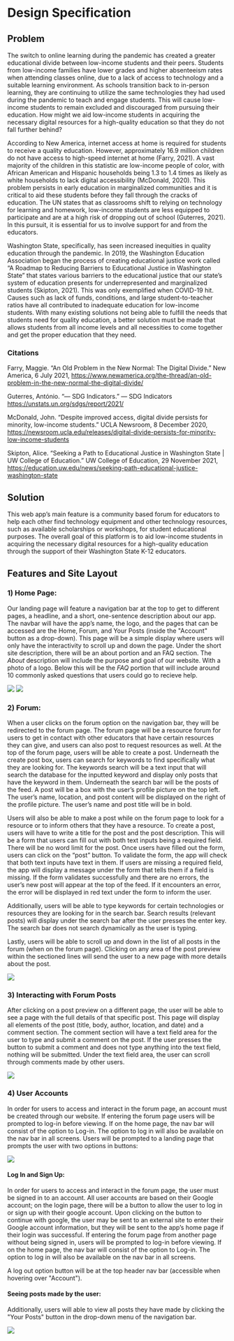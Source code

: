  # Design Specification

 ## Problem 

The switch to online learning during the pandemic has created a greater educational divide between low-income students and their peers. Students from low-income families have lower grades and higher absenteeism rates when attending classes online, due to a lack of access to technology and a suitable learning environment. As schools transition back to in-person learning, they are continuing to utilize the same technologies they had used during the pandemic to teach and engage students. This will cause low-income students to remain excluded and discouraged from pursuing their education. How might we aid low-income students in acquiring the necessary digital resources for a high-quality education so that they do not fall further behind?

According to New America, internet access at home is required for students to receive a quality education. However, approximately 16.9 million children do not have access to high-speed internet at home (Farry, 2021). A vast majority of the children in this statistic are low-income people of color, with African American and Hispanic households being 1.3 to 1.4 times as likely as white households to lack digital accessibility (McDonald, 2020). This problem persists in early education in marginalized communities and it is critical to aid these students before they fall through the cracks of education. The UN states that as classrooms shift to relying on technology for learning and homework, low-income students are less equipped to participate and are at a high risk of dropping out of school (Guterres,  2021). In this pursuit, it is essential for us to involve support for and from the educators. 

Washington State, specifically, has seen increased inequities in quality education through the pandemic. In 2019, the Washington Education Association began the process of creating educational justice work called “A Roadmap to Reducing Barriers to Educational Justice in Washington State” that states various barriers to the educational justice that our state’s system of education presents for underrepresented and marginalized students (Skipton, 2021). This was only exemplified when COVID-19 hit. Causes such as lack of funds, conditions, and large student-to-teacher ratios have all contributed to inadequate education for low-income students. With many existing solutions not being able to fulfill the needs that students need for quality education, a better solution must be made that allows students from all income levels and all necessities to come together and get the proper education that they need.


### Citations
Farry, Maggie. “An Old Problem in the New Normal: The Digital Divide.” New America, 6 July 2021, 	https://www.newamerica.org/the-thread/an-old-problem-in-the-new-normal-the-digital-divide/

Guterres, António. “— SDG Indicators.” — SDG Indicators https://unstats.un.org/sdgs/report/2021/

McDonald, John. “Despite improved access, digital divide persists for minority, low-income students.”  UCLA Newsroom, 8 December 2020, https://newsroom.ucla.edu/releases/digital-divide-persists-for-minority-low-income-students

Skipton, Alice. “Seeking a Path to Educational Justice in Washington State | UW College of Education.” UW College of Education, 29 November 2021, https://education.uw.edu/news/seeking-path-educational-justice-washington-state

 

## Solution
 
This web app’s main feature is  a community based forum for educators to help each other find technology equipment and other technology resources, such as available scholarships or workshops, for student educational purposes. The overall goal of this platform is to aid low-income students in acquiring the necessary digital resources for a high-quality education through the support of their Washington State  K-12 educators.

## Features and Site Layout

### 1) Home Page:

Our landing page will feature a navigation bar at the top to get to different pages, a headline, and a short, one-sentence description about our app. The navbar will have the app’s name, the logo, and the pages that can be accessed are the Home, Forum, and Your Posts (inside the "Account" button as a drop-down). This page will be a simple display where users will only have the interactivity to scroll up and down the page. Under the short site description, there will be an about portion and an FAQ section. The _About_ description will include the purpose and goal of our website. With a photo of a logo. Below this will be the _FAQ_ portion that will include around 10 commonly asked questions that users could go to recieve help.

<img src="diagrams/home.png">

<img src="diagrams/navbar-dropdown-open.png">


### 2) Forum:

When a user clicks on the forum option on the navigation bar, they will be redirected to the forum page. The forum page will be a resource forum for users to get in contact with other educators that have certain resources they can give, and users can also post to request resources as well. At the top of the forum page, users will be able to create a post. Underneath the create post box, users can search for keywords to find specifically what they are looking for. The keywords search will be a text input that will search the database for the inputted keyword and display only posts that have the keyword in them. Underneath the search bar will be the posts of the feed. A post will be a box with the user’s profile picture on the top left. The user’s name, location, and post content will be displayed on the right of the profile picture. The user’s name and post title will be in bold. 

Users will also be able to make a post while on the forum page to look for a resource or to inform others that they have a resource. To create a post, users will have to write a title for the post and the post description. This will be a form that users can fill out with both text inputs being a required field. There will be no word limit for the post. Once users have filled out the form, users can click on the “post” button. To validate the form, the app will check that both text inputs have text in them. If users are missing a required field, the app will display a message under the form that tells them if a field is missing. If the form validates successfully and there are no errors, the user’s new post will appear at the top of the feed. If it encounters an error, the error will be displayed in red text under the form to inform the user. 

Additionally, users will be able to type keywords for certain technologies or resources they are looking for in the search bar. Search results (relevant posts) will display under the search bar after the user presses the enter key. The search bar does not search dynamically as the user is typing.

Lastly, users will be able to scroll up and down in the list of all posts in the forum (when on the forum page). Clicking on any area of the post preview within the sectioned lines will send the user to a new page with more details about the post.

<img src="diagrams/forum.png">



### 3) Interacting with Forum Posts

After clicking on a post preview on a different page, the user will be able to see a page with the full details of that specific post. This page will display all elements of the post (title, body, author, location, and date) and a comment section. The comment section will have a text field area for the user to type and submit a comment on the post. If the user presses the button to submit a comment and does not type anything into the text field, nothing will be submitted. Under the text field area, the user can scroll through comments made by other users.

<img src="diagrams/fullpost.png">

### 4) User Accounts

In order for users to access and interact in the forum page, an account must be created through our website. If entering the forum page users will be prompted to log-in before viewing. If on the home page, the nav bar will consist of the option to Log-in. The option to log in will also be available on the nav bar in all screens. 
Users will be prompted to a landing page that prompts the user with two options in buttons:

<img src="diagrams/login.png">

#### Log In and Sign Up:

In order for users to access and interact in the forum page, the user must be signed in to an account. All user accounts are based on their Google account; on the login page, there will be a button to allow the user to log in or sign up with their google account. Upon clicking on the button to continue with google, the user may be sent to an external site to enter their Google account information, but they will be sent to the app’s home page if their login was successful. If entering the forum page from another page without being signed in,  users will be prompted to log-in before viewing. If on the home page, the nav bar will consist of the option to Log-in. The option to log in will also be available on the nav bar in all screens. 


A log out option button will be at the top header nav bar (accessible when hovering over "Account"). 

#### Seeing posts made by the user:

Additionally, users will able to view all posts they have made by clicking the "Your Posts" button in the drop-down menu of the navigation bar. 

<img src="diagrams/yourposts.png">

